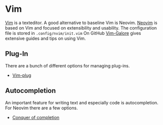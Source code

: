 # Vim

[Vim](https://github.com/vim/vim) is a texteditor.
A good alternative to baseline Vim is Neovim.
[Neovim](https://github.com/neovim/neovim) is based on Vim and focused
on extensibility and usability.
The configuration file is stored in `.config/nvim/init.vim`
On GitHub [Vim-Galore](https://github.com/mhinz/vim-galore) gives extensive guides and tips on using
Vim.

## Plug-In

There are a bunch of different options for managing plug-ins.

- [Vim-plug](vim-plug.md)

## Autocompletion

An important feature for writing text and especially code is autocompletion.
For Neovim there are a few options.

- [Conquer of completion](coc.md)

